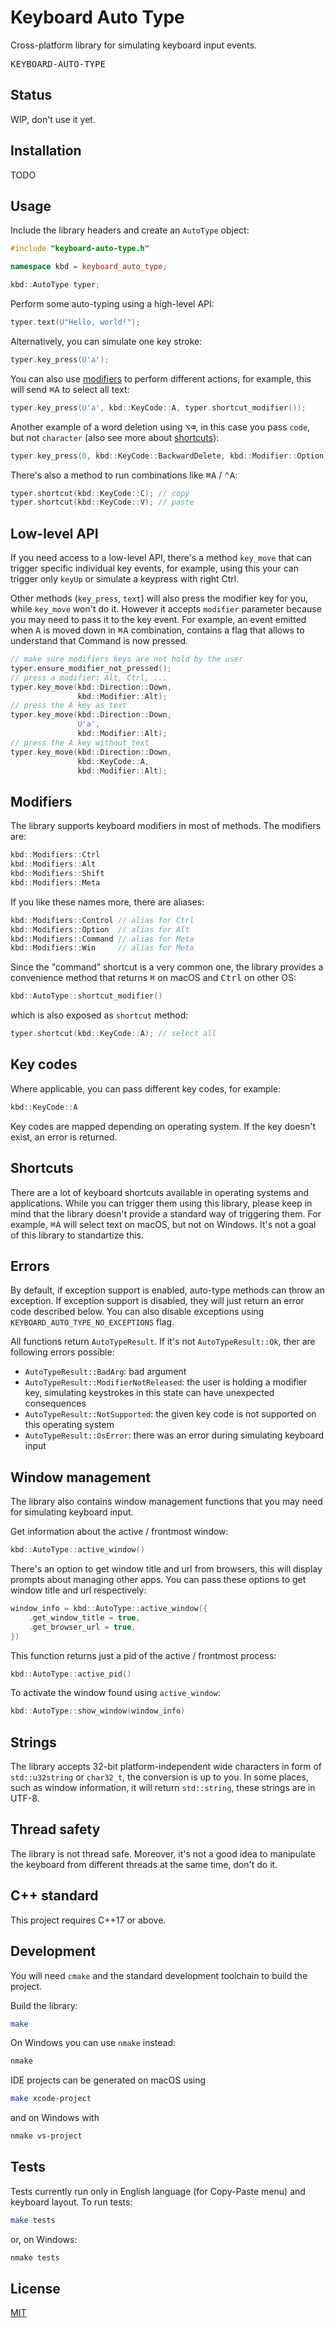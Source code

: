 # Keyboard Auto Type

Cross-platform library for simulating keyboard input events.

<kbd>K</kbd><kbd>E</kbd><kbd>Y</kbd><kbd>B</kbd><kbd>O</kbd><kbd>A</kbd><kbd>R</kbd><kbd>D</kbd><kbd>-</kbd><kbd>A</kbd><kbd>U</kbd><kbd>T</kbd><kbd>O</kbd><kbd>-</kbd><kbd>T</kbd><kbd>Y</kbd><kbd>P</kbd><kbd>E</kbd>

## Status

WIP, don't use it yet.

## Installation

TODO

## Usage

Include the library headers and create an `AutoType` object:
```cpp
#include "keyboard-auto-type.h"

namespace kbd = keyboard_auto_type;

kbd::AutoType typer;
```

Perform some auto-typing using a high-level API:
```cpp
typer.text(U"Hello, world!");
```

Alternatively, you can simulate one key stroke:
```cpp
typer.key_press(U'a');
```

You can also use [modifiers](Modifiers) to perform different actions, for example, this will send <kbd>⌘</kbd><kbd>A</kbd> to select all text:
```cpp
typer.key_press(U'a', kbd::KeyCode::A, typer.shortcut_modifier());
```

Another example of a word deletion using <kbd>⌥</kbd><kbd>⌫</kbd>, in this case you pass `code`, but not `character` (also see more about [shortcuts](#shortcuts)):
```cpp
typer.key_press(0, kbd::KeyCode::BackwardDelete, kbd::Modifier::Option);
```

There's also a method to run combinations like <kbd>⌘</kbd><kbd>A</kbd> / <kbd>⌃</kbd><kbd>A</kbd>:
```cpp
typer.shortcut(kbd::KeyCode::C); // copy
typer.shortcut(kbd::KeyCode::V); // paste
```

## Low-level API

If you need access to a low-level API, there's a method `key_move` that can trigger specific individual key events, for example, using this your can trigger only `keyUp` or simulate a keypress with right Ctrl.

Other methods (`key_press`, `text`) will also press the modifier key for you, while `key_move` won't do it. However it accepts `modifier` parameter because you may need to pass it to the key event. For example, an event emitted when <kbd>A</kbd> is moved down in <kbd>⌘</kbd><kbd>A</kbd> combination, contains a flag that allows to understand that Command is now pressed.

```cpp
// make sure modifiers keys are not hold by the user
typer.ensure_modifier_not_pressed();
// press a modifier: Alt, Ctrl, ...
typer.key_move(kbd::Direction::Down,
               kbd::Modifier::Alt);
// press the A key as text
typer.key_move(kbd::Direction::Down,
               U'a',
               kbd::Modifier::Alt);
// press the A key without text
typer.key_move(kbd::Direction::Down,
               kbd::KeyCode::A,
               kbd::Modifier::Alt);
```

## Modifiers

The library supports keyboard modifiers in most of methods. The modifiers are:
```cpp
kbd::Modifiers::Ctrl
kbd::Modifiers::Alt
kbd::Modifiers::Shift
kbd::Modifiers::Meta
```

If you like these names more, there are aliases:
```cpp
kbd::Modifiers::Control // alias for Ctrl
kbd::Modifiers::Option  // alias for Alt
kbd::Modifiers::Command // alias for Meta
kbd::Modifiers::Win     // alias for Meta
```

Since the "command" shortcut is a very common one, the library provides a convenience method that returns <kbd>⌘</kbd> on macOS and <kbd>Ctrl</kbd> on other OS:
```cpp
kbd::AutoType::shortcut_modifier()
```

which is also exposed as `shortcut` method:
```cpp
typer.shortcut(kbd::KeyCode::A); // select all
```

## Key codes

Where applicable, you can pass different key codes, for example:
```cpp
kbd::KeyCode::A
```

Key codes are mapped depending on operating system. If the key doesn't exist, an error is returned.

## Shortcuts

There are a lot of keyboard shortcuts available in operating systems and applications. While you can trigger them using this library, please keep in mind that the library doesn't provide a standard way of triggering them. For example, <kbd>⌘</kbd><kbd>A</kbd> will select text on macOS, but not on Windows. It's not a goal of this library to standartize this.

## Errors

By default, if exception support is enabled, auto-type methods can throw an exception. If exception support is disabled, they will just return an error code described below. You can also disable exceptions using `KEYBOARD_AUTO_TYPE_NO_EXCEPTIONS` flag.

All functions return `AutoTypeResult`. If it's not `AutoTypeResult::Ok`, ther are following errors possible:

- `AutoTypeResult::BadArg`: bad argument
- `AutoTypeResult::ModifierNotReleased`: the user is holding a modifier key, simulating keystrokes in this state can have unexpected consequences
- `AutoTypeResult::NotSupported`: the given key code is not supported on this operating system
- `AutoTypeResult::OsError`: there was an error during simulating keyboard input

## Window management

The library also contains window management functions that you may need for simulating keyboard input.

Get information about the active / frontmost window:

```cpp
kbd::AutoType::active_window()
```

There's an option to get window title and url from browsers, this will display prompts about managing other apps. You can pass these options to get window title and url respectively:
```cpp
window_info = kbd::AutoType::active_window({
    .get_window_title = true,
    .get_browser_url = true,
})
```

This function returns just a pid of the active / frontmost process:
```cpp
kbd::AutoType::active_pid()
```

To activate the window found using `active_window`:
```cpp
kbd::AutoType::show_window(window_info)
```

## Strings

The library accepts 32-bit platform-independent wide characters in form of `std::u32string` or `char32_t`, the conversion is up to you. In some places, such as window information, it will return `std::string`, these strings are in UTF-8.

## Thread safety

The library is not thread safe. Moreover, it's not a good idea to manipulate the keyboard from different threads at the same time, don't do it.

## C++ standard

This project requires C++17 or above.

## Development

You will need `cmake` and the standard development toolchain to build the project.  

Build the library:
```sh
make
```

On Windows you can use `nmake` instead:
```sh
nmake
```

IDE projects can be generated on macOS using
```sh
make xcode-project
```

and on Windows with
```sh
nmake vs-project
```

## Tests

Tests currently run only in English language (for Copy-Paste menu) and keyboard layout. To run tests:
```sh
make tests
```

or, on Windows:
```sh
nmake tests
```

## License

[MIT](LICENSE.md)
